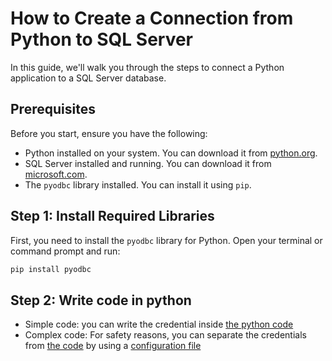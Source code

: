 # How to Create a Connection from Python to SQL Server

In this guide, we'll walk you through the steps to connect a Python application to a SQL Server database.

## Prerequisites

Before you start, ensure you have the following:

- Python installed on your system. You can download it from [python.org](https://www.python.org/).
- SQL Server installed and running. You can download it from [microsoft.com](https://www.microsoft.com/en-us/sql-server).
- The `pyodbc` library installed. You can install it using `pip`.

## Step 1: Install Required Libraries

First, you need to install the `pyodbc` library for Python. Open your terminal or command prompt and run:

```sh
pip install pyodbc
```

## Step 2: Write code in python
- Simple code: you can write the credential inside [the python code](https://github.com/erickpaulus/DB/blob/main/sqlserver_reference.py)
- Complex code: For safety reasons, you can separate the credentials from [the code](https://github.com/erickpaulus/DB/blob/main/connect_sqlserver.py) by using a [configuration file](https://github.com/erickpaulus/DB/blob/main/config_sqlserver.ini)
